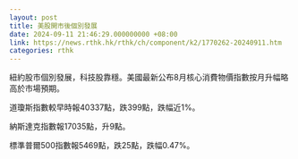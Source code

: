 ```yaml
---
layout: post
title: 美股開市後個別發展
date: 2024-09-11 21:46:29.000000000 +08:00
link: https://news.rthk.hk/rthk/ch/component/k2/1770262-20240911.htm
categories: rthk
---
```


紐約股市個別發展，科技股靠穩。美國最新公布8月核心消費物價指數按月升幅略高於市場預期。

道瓊斯指數較早時報40337點，跌399點，跌幅近1%。

納斯達克指數報17035點，升9點。

標準普爾500指數報5469點，跌25點，跌幅0.47%。
